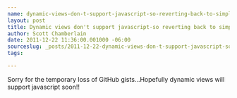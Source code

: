 ```yaml
--- 
name: dynamic-views-don-t-support-javascript-so-reverting-back-to-simple-views
layout: post
title: Dynamic views don't support javascript-so reverting back to simple views
author: Scott Chamberlain
date: 2011-12-22 11:36:00.001000 -06:00
sourceslug: _posts/2011-12-22-dynamic-views-don-t-support-javascript-so-reverting-back-to-simple-views.md
tags: 

---
```

Sorry for the temporary loss of GitHub gists...Hopefully dynamic views will support javascript soon!!
